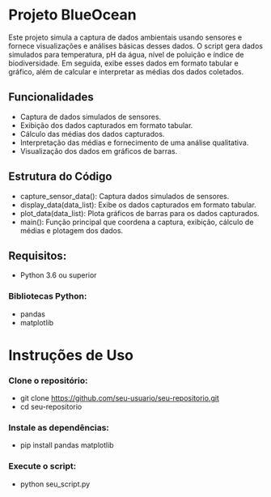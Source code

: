 # Projeto BlueOcean
Este projeto simula a captura de dados ambientais usando sensores e fornece visualizações e análises básicas desses dados. O script gera dados simulados para temperatura, 
pH da água, nível de poluição e índice de biodiversidade. Em seguida, exibe esses dados em formato tabular e gráfico, além de calcular e interpretar as médias dos dados coletados.

## Funcionalidades
- Captura de dados simulados de sensores.
- Exibição dos dados capturados em formato tabular.
- Cálculo das médias dos dados capturados.
- Interpretação das médias e fornecimento de uma análise qualitativa.
- Visualização dos dados em gráficos de barras.

## Estrutura do Código
- capture_sensor_data(): Captura dados simulados de sensores.
- display_data(data_list): Exibe os dados capturados em formato tabular.
- plot_data(data_list): Plota gráficos de barras para os dados capturados.
- main(): Função principal que coordena a captura, exibição, cálculo de médias e plotagem dos dados.
  
## Requisitos:
- Python 3.6 ou superior
### Bibliotecas Python:
- pandas
- matplotlib

# Instruções de Uso

### Clone o repositório:
- git clone https://github.com/seu-usuario/seu-repositorio.git
- cd seu-repositorio

### Instale as dependências:
- pip install pandas matplotlib

### Execute o script:
- python seu_script.py
